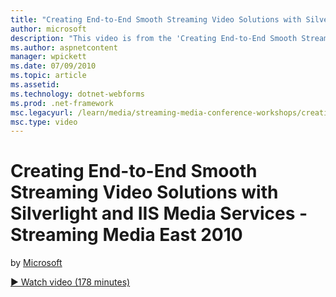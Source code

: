 ```yaml
---
title: "Creating End-to-End Smooth Streaming Video Solutions with Silverlight and IIS Media Services - Streaming Media East 2010 | Microsoft Docs"
author: microsoft
description: "This video is from the 'Creating End-to-End Smooth Streaming Video Solutions With Silverlight and IIS Media Services' pre-conference workshop conducted by Ch..."
ms.author: aspnetcontent
manager: wpickett
ms.date: 07/09/2010
ms.topic: article
ms.assetid: 
ms.technology: dotnet-webforms
ms.prod: .net-framework
msc.legacyurl: /learn/media/streaming-media-conference-workshops/creating-end-to-end-smooth-streaming-video-solutions-with-silverlight-and-iis-media-services-streaming-media-east-2010
msc.type: video
---
```

Creating End-to-End Smooth Streaming Video Solutions with Silverlight and IIS Media Services - Streaming Media East 2010
====================
by [Microsoft](https://github.com/microsoft)

[&#9654; Watch video (178 minutes)](https://channel9.msdn.com/Blogs/ASP-NET-Site-Videos/creating-end-to-end-smooth-streaming-video-solutions-with-silverlight-and-iis-media-services-streaming-media-east-2010)